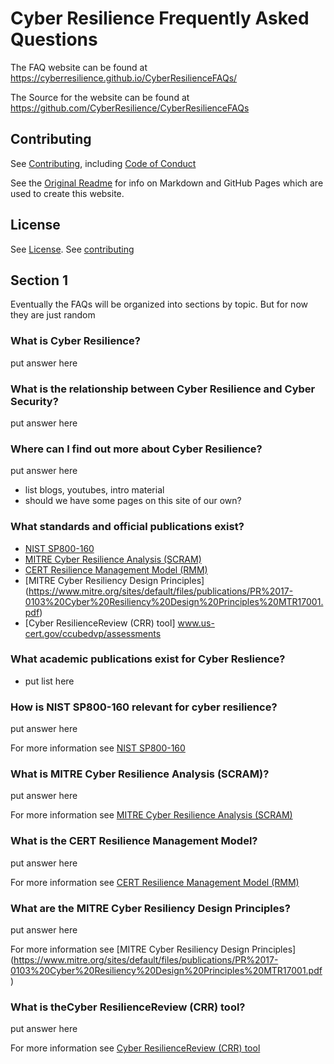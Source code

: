# Cyber Resilience Frequently Asked Questions

The FAQ website can be found at
https://cyberresilience.github.io/CyberResilienceFAQs/

The Source for the website can be found at
https://github.com/CyberResilience/CyberResilienceFAQs

## Contributing
See [Contributing](./CONTRIBUTING.md), including
[Code of Conduct](./CODE_OF_CONDUCT.md)

See the
[Original Readme](./Orig_README.md)
 for info on Markdown and GitHub Pages
which are used to create this website.

## License
See [License](./LICENSE).
See [contributing](./C)


## Section 1
Eventually the FAQs will be organized into sections by topic.
But for now they are just random


### What is Cyber Resilience?
put answer here

### What is the relationship between Cyber Resilience and Cyber Security?
put answer here

### Where can I find out more about Cyber Resilience?
put answer here
- list blogs, youtubes, intro material
- should we have some pages on this site of our own?

### What standards and official publications exist?
- [NIST SP800-160](https://csrc.nist.gov/publications/detail/sp/800-160/vol-2/final)
- [MITRE Cyber Resilience Analysis (SCRAM)](https://www.mitre.org/publications/technical-papers/structured-cyber-resiliency-analysis-methodology)
- [CERT Resilience Management Model (RMM)](https://resources.sei.cmu.edu/library/asset-view.cfm?assetid=9881)
- [MITRE Cyber Resiliency Design Principles] (https://www.mitre.org/sites/default/files/publications/PR%2017-0103%20Cyber%20Resiliency%20Design%20Principles%20MTR17001.pdf)
- [Cyber ResilienceReview (CRR) tool]
www.us-cert.gov/ccubedvp/assessments

### What academic publications exist for Cyber Reslience?
- put list here

### How is NIST SP800-160 relevant for cyber resilience?
put answer here

For more information see
[NIST SP800-160](https://csrc.nist.gov/publications/detail/sp/800-160/vol-2/final)

### What is MITRE Cyber Resilience Analysis (SCRAM)?
put answer here

For more information see
[MITRE Cyber Resilience Analysis (SCRAM)](https://www.mitre.org/publications/technical-papers/structured-cyber-resiliency-analysis-methodology)

### What is the CERT Resilience Management Model?
put answer here

For more information see
[CERT Resilience Management Model (RMM)](https://resources.sei.cmu.edu/library/asset-view.cfm?assetid=9881)

### What are the MITRE Cyber Resiliency Design Principles?
put answer here

For more information see
[MITRE Cyber Resiliency Design Principles] (https://www.mitre.org/sites/default/files/publications/PR%2017-0103%20Cyber%20Resiliency%20Design%20Principles%20MTR17001.pdf)

### What is theCyber ResilienceReview (CRR) tool?
put answer here

For more information see 
[Cyber ResilienceReview (CRR) tool](www.us-cert.gov/ccubedvp/assessments)
